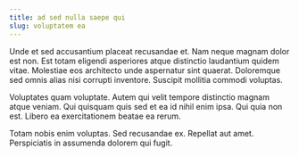 ```yaml
---
title: ad sed nulla saepe qui
slug: voluptatem ea
---
```


Unde et sed accusantium placeat recusandae et. Nam neque magnam dolor est non. Est totam eligendi asperiores atque distinctio laudantium quidem vitae. Molestiae eos architecto unde aspernatur sint quaerat. Doloremque sed omnis alias nisi corrupti inventore. Suscipit mollitia commodi voluptas.

Voluptates quam voluptate. Autem qui velit tempore distinctio magnam atque veniam. Qui quisquam quis sed et ea id nihil enim ipsa. Qui quia non est. Libero ea exercitationem beatae ea rerum.

Totam nobis enim voluptas. Sed recusandae ex. Repellat aut amet. Perspiciatis in assumenda dolorem qui fugit.
